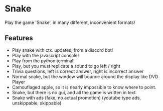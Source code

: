 # Snake
Play the game 'Snake', in many different, inconvenient formats!

## Features
- Play snake with ctx. updates, from a discord bot!
- Play with the javascript console!
- Play from the python terminal!
- Play, but you must replicate a sound to go left / right
- Trivia questions, left is correct answer, right is incorrect answer
- Normal snake, but the window will bounce around the display like DVD Player
- Camouflaged apple, so it is nearly impossible to know where to point.
- Snake, but there is no gui, and all the game is written in text.
- Snake with ads (fake, no actual promotion) (youtube type ads, unskippable, skippable)
